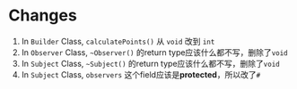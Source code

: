# Changes
1. In `Builder` Class, `calculatePoints()` 从 `void` 改到 `int`
2. In `Observer` Class, `~Observer()` 的return type应该什么都不写，删除了`void`
3. In `Subject` Class, `~Subject()` 的return type应该什么都不写，删除了`void`
4. In `Subject` Class, `observers` 这个field应该是**protected**，所以改了`#`